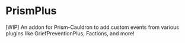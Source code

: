 # PrismPlus
[WIP] An addon for Prism-Cauldron to add custom events from various plugins like GriefPreventionPlus, Factions, and more!
